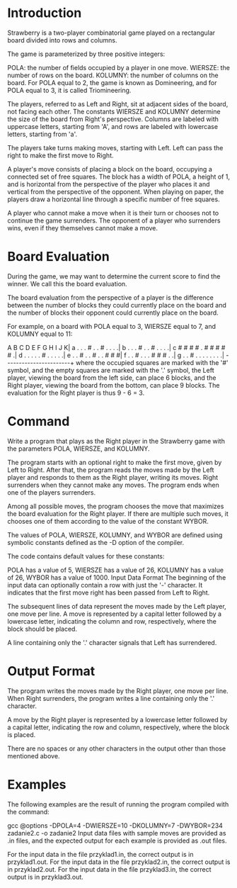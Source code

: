 # Introduction
Strawberry is a two-player combinatorial game played on a rectangular board divided into rows and columns.

The game is parameterized by three positive integers:

POLA: the number of fields occupied by a player in one move.
WIERSZE: the number of rows on the board.
KOLUMNY: the number of columns on the board.
For POLA equal to 2, the game is known as Domineering, and for POLA equal to 3, it is called Triomineering.

The players, referred to as Left and Right, sit at adjacent sides of the board, not facing each other. The constants WIERSZE and KOLUMNY determine the size of the board from Right's perspective. Columns are labeled with uppercase letters, starting from 'A', and rows are labeled with lowercase letters, starting from 'a'.

The players take turns making moves, starting with Left. Left can pass the right to make the first move to Right.

A player's move consists of placing a block on the board, occupying a connected set of free squares. The block has a width of POLA, a height of 1, and is horizontal from the perspective of the player who places it and vertical from the perspective of the opponent. When playing on paper, the players draw a horizontal line through a specific number of free squares.

A player who cannot make a move when it is their turn or chooses not to continue the game surrenders. The opponent of a player who surrenders wins, even if they themselves cannot make a move.

# Board Evaluation
During the game, we may want to determine the current score to find the winner. We call this the board evaluation.

The board evaluation from the perspective of a player is the difference between the number of blocks they could currently place on the board and the number of blocks their opponent could currently place on the board.

For example, on a board with POLA equal to 3, WIERSZE equal to 7, and KOLUMNY equal to 11:

  A B C D E F G H I J K|
a . . . # . . # . . . .|
b . . . # . . # . . . .|
c # # # # . # # # # # .|
d . . . . . # . . . . .|
e . . # . . # . . # # #|
f . . # . . . # # # . .|
g . . # . . . . . . . .|
-----------------------+
where the occupied squares are marked with the '#' symbol, and the empty squares are marked with the '.' symbol, the Left player, viewing the board from the left side, can place 6 blocks, and the Right player, viewing the board from the bottom, can place 9 blocks. The evaluation for the Right player is thus 9 - 6 = 3.

# Command
Write a program that plays as the Right player in the Strawberry game with the parameters POLA, WIERSZE, and KOLUMNY.

The program starts with an optional right to make the first move, given by Left to Right. After that, the program reads the moves made by the Left player and responds to them as the Right player, writing its moves. Right surrenders when they cannot make any moves. The program ends when one of the players surrenders.

Among all possible moves, the program chooses the move that maximizes the board evaluation for the Right player. If there are multiple such moves, it chooses one of them according to the value of the constant WYBOR.

The values of POLA, WIERSZE, KOLUMNY, and WYBOR are defined using symbolic constants defined as the -D option of the compiler.

The code contains default values for these constants:

POLA has a value of 5,
WIERSZE has a value of 26,
KOLUMNY has a value of 26,
WYBOR has a value of 1000.
Input Data Format
The beginning of the input data can optionally contain a row with just the '-' character. It indicates that the first move right has been passed from Left to Right.

The subsequent lines of data represent the moves made by the Left player, one move per line. A move is represented by a capital letter followed by a lowercase letter, indicating the column and row, respectively, where the block should be placed.

A line containing only the '.' character signals that Left has surrendered.

# Output Format
The program writes the moves made by the Right player, one move per line. When Right surrenders, the program writes a line containing only the '.' character.

A move by the Right player is represented by a lowercase letter followed by a capital letter, indicating the row and column, respectively, where the block is placed.

There are no spaces or any other characters in the output other than those mentioned above.

# Examples
The following examples are the result of running the program compiled with the command:

gcc @options -DPOLA=4 -DWIERSZE=10 -DKOLUMNY=7 -DWYBOR=234 zadanie2.c -o zadanie2
Input data files with sample moves are provided as .in files, and the expected output for each example is provided as .out files.

For the input data in the file przyklad1.in, the correct output is in przyklad1.out.
For the input data in the file przyklad2.in, the correct output is in przyklad2.out.
For the input data in the file przyklad3.in, the correct output is in przyklad3.out.
